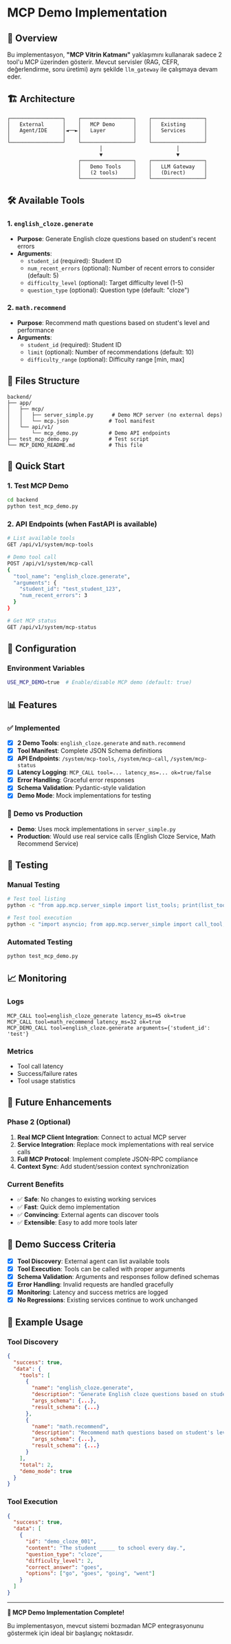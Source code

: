 # MCP Demo Implementation

## 🎯 **Overview**

Bu implementasyon, **"MCP Vitrin Katmanı"** yaklaşımını kullanarak sadece 2 tool'u MCP üzerinden gösterir. Mevcut servisler (RAG, CEFR, değerlendirme, soru üretimi) aynı şekilde `llm_gateway` ile çalışmaya devam eder.

## 🏗️ **Architecture**

```
┌─────────────────┐    ┌─────────────────┐    ┌─────────────────┐
│   External      │    │   MCP Demo      │    │   Existing      │
│   Agent/IDE     │◄──►│   Layer         │    │   Services      │
│                 │    │                 │    │                 │
└─────────────────┘    └─────────────────┘    └─────────────────┘
                              │                        │
                              ▼                        ▼
                       ┌─────────────────┐    ┌─────────────────┐
                       │   Demo Tools    │    │   LLM Gateway   │
                       │   (2 tools)     │    │   (Direct)      │
                       └─────────────────┘    └─────────────────┘
```

## 🛠️ **Available Tools**

### 1. `english_cloze.generate`
- **Purpose**: Generate English cloze questions based on student's recent errors
- **Arguments**:
  - `student_id` (required): Student ID
  - `num_recent_errors` (optional): Number of recent errors to consider (default: 5)
  - `difficulty_level` (optional): Target difficulty level (1-5)
  - `question_type` (optional): Question type (default: "cloze")

### 2. `math.recommend`
- **Purpose**: Recommend math questions based on student's level and performance
- **Arguments**:
  - `student_id` (required): Student ID
  - `limit` (optional): Number of recommendations (default: 10)
  - `difficulty_range` (optional): Difficulty range [min, max]

## 📁 **Files Structure**

```
backend/
├── app/
│   ├── mcp/
│   │   ├── server_simple.py      # Demo MCP server (no external deps)
│   │   └── mcp.json             # Tool manifest
│   └── api/v1/
│       └── mcp_demo.py          # Demo API endpoints
├── test_mcp_demo.py             # Test script
└── MCP_DEMO_README.md           # This file
```

## 🚀 **Quick Start**

### 1. Test MCP Demo
```bash
cd backend
python test_mcp_demo.py
```

### 2. API Endpoints (when FastAPI is available)
```bash
# List available tools
GET /api/v1/system/mcp-tools

# Demo tool call
POST /api/v1/system/mcp-call
{
  "tool_name": "english_cloze.generate",
  "arguments": {
    "student_id": "test_student_123",
    "num_recent_errors": 3
  }
}

# Get MCP status
GET /api/v1/system/mcp-status
```

## 🔧 **Configuration**

### Environment Variables
```bash
USE_MCP_DEMO=true  # Enable/disable MCP demo (default: true)
```

## 📊 **Features**

### ✅ **Implemented**
- [x] **2 Demo Tools**: `english_cloze.generate` and `math.recommend`
- [x] **Tool Manifest**: Complete JSON Schema definitions
- [x] **API Endpoints**: `/system/mcp-tools`, `/system/mcp-call`, `/system/mcp-status`
- [x] **Latency Logging**: `MCP_CALL tool=... latency_ms=... ok=true/false`
- [x] **Error Handling**: Graceful error responses
- [x] **Schema Validation**: Pydantic-style validation
- [x] **Demo Mode**: Mock implementations for testing

### 🔄 **Demo vs Production**
- **Demo**: Uses mock implementations in `server_simple.py`
- **Production**: Would use real service calls (English Cloze Service, Math Recommend Service)

## 🧪 **Testing**

### Manual Testing
```bash
# Test tool listing
python -c "from app.mcp.server_simple import list_tools; print(list_tools())"

# Test tool execution
python -c "import asyncio; from app.mcp.server_simple import call_tool; result = asyncio.run(call_tool('english_cloze.generate', {'student_id': 'test'})); print(result)"
```

### Automated Testing
```bash
python test_mcp_demo.py
```

## 📈 **Monitoring**

### Logs
```
MCP_CALL tool=english_cloze_generate latency_ms=45 ok=true
MCP_CALL tool=math_recommend latency_ms=32 ok=true
MCP_DEMO_CALL tool=english_cloze.generate arguments={'student_id': 'test'}
```

### Metrics
- Tool call latency
- Success/failure rates
- Tool usage statistics

## 🔮 **Future Enhancements**

### Phase 2 (Optional)
1. **Real MCP Client Integration**: Connect to actual MCP server
2. **Service Integration**: Replace mock implementations with real service calls
3. **Full MCP Protocol**: Implement complete JSON-RPC compliance
4. **Context Sync**: Add student/session context synchronization

### Current Benefits
- ✅ **Safe**: No changes to existing working services
- ✅ **Fast**: Quick demo implementation
- ✅ **Convincing**: External agents can discover tools
- ✅ **Extensible**: Easy to add more tools later

## 🎯 **Demo Success Criteria**

- [x] **Tool Discovery**: External agent can list available tools
- [x] **Tool Execution**: Tools can be called with proper arguments
- [x] **Schema Validation**: Arguments and responses follow defined schemas
- [x] **Error Handling**: Invalid requests are handled gracefully
- [x] **Monitoring**: Latency and success metrics are logged
- [x] **No Regressions**: Existing services continue to work unchanged

## 📝 **Example Usage**

### Tool Discovery
```json
{
  "success": true,
  "data": {
    "tools": [
      {
        "name": "english_cloze.generate",
        "description": "Generate English cloze questions based on student's recent errors",
        "args_schema": {...},
        "result_schema": {...}
      },
      {
        "name": "math.recommend", 
        "description": "Recommend math questions based on student's level and performance",
        "args_schema": {...},
        "result_schema": {...}
      }
    ],
    "total": 2,
    "demo_mode": true
  }
}
```

### Tool Execution
```json
{
  "success": true,
  "data": [
    {
      "id": "demo_cloze_001",
      "content": "The student _____ to school every day.",
      "question_type": "cloze",
      "difficulty_level": 2,
      "correct_answer": "goes",
      "options": ["go", "goes", "going", "went"]
    }
  ]
}
```

---

**🎉 MCP Demo Implementation Complete!**

Bu implementasyon, mevcut sistemi bozmadan MCP entegrasyonunu göstermek için ideal bir başlangıç noktasıdır.
